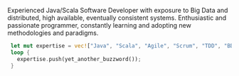 Experienced Java/Scala Software Developer with exposure to Big Data and distributed, high available, eventually consistent systems. Enthusiastic and passionate programmer, constantly learning and adopting new methodologies and paradigms.

```rust
 let mut expertise = vec!["Java", "Scala", "Agile", "Scrum", "TDD", "BDD", "DDD", "SOA", "REST", "CI/CD", "IoC/DI", "Spark", "Kafka", "Cassandra", "Hadoop", "HDFS"];
 loop {
   expertise.push(yet_another_buzzword());
 }
```
